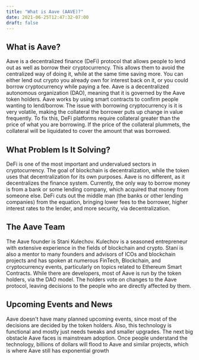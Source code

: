 ```yaml
---
title: "What is Aave (AAVE)?"
date: 2021-06-25T12:47:32-07:00
draft: false
---
```



## What is Aave?

Aave is a decentralized finance (DeFi) protocol that allows people to lend out as well as borrow their cryptocurrency. This allows them to avoid the centralized way of doing it, while at the same time saving more. You can either lend out crypto you already own for interest back on it, or you could borrow cryptocurrency while paying a fee. Aave is a decentralized autonomous organization (DAO), meaning that it is governed by the Aave token holders. Aave works by using smart contracts to confirm people wanting to lend/borrow. The issue with borrowing cryptocurrency is it is very volatile, making the collateral the borrower puts up change in value frequently. To fix this, DeFi platforms require collateral greater than the price of what you are borrowing. If the price of the collateral plummets, the collateral will be liquidated to cover the amount that was borrowed.

## What Problem Is It Solving?

DeFi is one of the most important and undervalued sectors in cryptocurrency. The goal of blockchain is decentralization, while the token uses that decentralization for its own purposes. Aave is no different, as it decentralizes the finance system. Currently, the only way to borrow money is from a bank or some lending company, which acquired that money from someone else. DeFi cuts out the middle man (the banks or other lending companies) from the equation, bringing lower fees to the borrower, higher interest rates to the lender, and more security, via decentralization. 

## The Aave Team

The Aave founder is Stani Kulechov. Kulechov is a seasoned entrepreneur with extensive experience in the fields of blockchain and crypto. Stani is also a mentor to many founders and advisors of ICOs and blockchain projects and has spoken at numerous FinTech, Blockchain, and cryptocurrency events, particularly on topics related to Ethereum Smart Contracts. While there are developers, most of Aave is run by the token holders, via the DAO model. The holders vote on changes to the Aave protocol, leaving decisions to the people who are directly affected by them.

## Upcoming Events and News

Aave doesn't have many planned upcoming events, since most of the decisions are decided by the token holders. Also, this technology is functional and mostly just needs tweaks and smaller upgrades. The next big obstacle Aave faces is mainstream adoption. Once people understand the technology, billions of dollars will flood to Aave and similar projects, which is where Aave still has exponential growth 